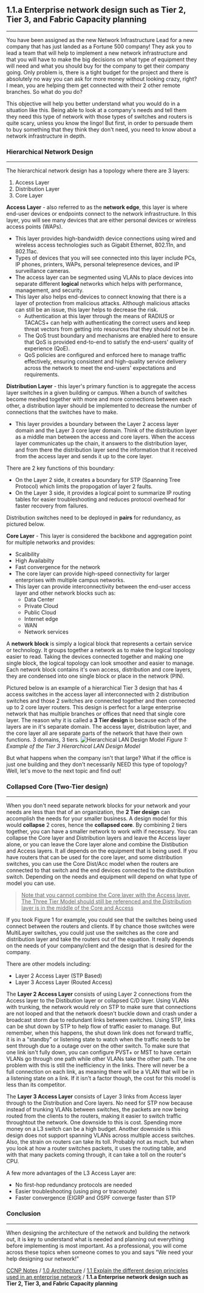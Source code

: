 ## 1.1.a Enterprise network design such as Tier 2, Tier 3, and Fabric Capacity planning
---------------------------------------------------------------------------------------------
You have been assigned as the new Network Infrastructure Lead for a new company that has just landed as a Fortune 500 company!  They ask you to lead a team that will help to implement a new network infrastructure and that you will have to make the big decisions on what type of equipment they will need and what you should buy for the company to get their company going.  Only problem is, there is a tight budget for the project and there is absolutely no way you can ask for more money without looking crazy, right?  I mean, you are helping them get connected with their 2 other remote branches.  So what do you do?

This objective will help you better understand what you would do in a situation like this.  Being able to look at a company's needs and tell them they need this type of network with those types of switches and routers is quite scary, unless you know the lingo!  But first, in order to persuade them to buy something that they think they don't need, you need to know about a network infrastructure in depth.

### Hierarchical Network Design
--------------------------------
The hierarchical network design has a topology where there are 3 layers:

1. Access Layer
1. Distribution Layer
1. Core Layer


**Access Layer** - also referred to as the **network edge**, this layer is where end-user devices or endpoints connect to the network infrastructure.  In this layer, you will see many devices that are either personal devices or wireless access points (WAPs).
  * This layer provides high-bandwidth device connections using wired and wireless access technologies such as Gigabit Ethernet, 802.11n, and 802.11ac.
  * Types of devices that you will see connected into this layer include PCs, IP phones, printers, WAPs, personal telepresence devices, and IP surveillance cameras.
  * The access layer can be segmented using VLANs to place devices into separate different **logical** networks which helps with performance, management, and security.
  * This layer also helps end-devices to connect knowing that there is a layer of protection from malicious attacks.  Although malicious attacks can still be an issue, this layer helps to decrease the risk.
    * Authentication at this layer through the means of RADIUS or TACACS+ can help with authenticating the correct users and keep threat vectors from getting into resources that they should not be in.
    * The QoS trust boundary and mechanisms are enabled here to ensure that QoS is provided end-to-end to satisfy the end-users' quality of experience (QoE).
    * QoS policies are configured and enforced here to manage traffic effectively, ensuring consistent and high-quality service delivery across the network to meet the end-users' expectations and requirements.

**Distribution Layer** - this layer's primary function is to aggregate the access layer switches in a given building or campus.  When a bunch of switches become meshed together with more and more connections between each other, a distribution layer should be implemented to decrease the number of connections that the switches have to make.
  * This layer provides a boundary between the Layer 2 access layer domain and the Layer 3 core layer domain.  Think of the distribution layer as a middle man between the access and core layers.  When the access layer communicates up the chain, it answers to the distribution layer, and from there the distribution layer send the information that it received from the access layer and sends it up to the core layer.

There are 2 key functions of this boundary:
  * On the Layer 2 side, it creates a boundary for STP (Spanning Tree Protocol) which limits the propogation of layer 2 faults.
  * On the Layer 3 side, it provides a logical point to summarize IP routing tables for easier troubleshooting and reduces protocol overhead for faster recovery from failures.

Distribution switches need to be deployed in **pairs** for redundancy, as pictured below.

**Core Layer** - This layer is considered the backbone and aggregation point for multiple networks and provides:
  * Scalibility
  * High Availabilty
  * Fast convergence for the network
  * The core layer can provide high-speed connectivity for larger enterprises with multiple campus networks.
  * This layer can provide interconnectivity between the end-user access layer and other network blocks such as:
    * Data Center
    * Private Cloud
    * Public Cloud
    * Internet edge
    * WAN
    * Network services

A **network block** is simply a logical block that represents a certain service or technology.  It groups together a network as to make the logical topology easier to read.  Taking the devices connected together and making one single block, the logical topology can look smoother and easier to manage.  Each network block contains it's own access, distribution and core layers, they are condensed into one single block or place in the network (PIN).

Pictured below is an example of a hierarchical Tier 3 design that has 4 access switches in the access layer all interconnected with 2 distribution switches and those 2 switches are connected together and then connected up to 2 core layer routers.  This design is perfect for a large enterprise network that has multiple branches or offices that need that single core layer.  The reason why it is called a **3 Tier design** is because each of the layers are in it's separate domain.  The access layer, distribution layer, and the core layer all are separate parts of the network that have their own functions.  3 domains, 3 tiers.
![Hierarchical LAN Design Model](Hierarchical_LAN_Design_Model.png)
*Figure 1: Example of the Tier 3 Hierarchical LAN Design Model*


But what happens when the company isn't that large?  What if the office is just one building and they don't necessarily NEED this type of topology?  Well, let's move to the next topic and find out!

### Collapsed Core (Two-Tier design)
--------------------------------------
When you don't need separate network blocks for your network and your needs are less than that of an organization, the **2 Tier design** can accomplish the needs for your smaller business.  A design model for this would **collapse** 2 cores, hence the **collapsed core**.  By combining 2 tiers together, you can have a smaller network to work with if necessary.  You can collapse the Core layer and Distribution layers and leave the Access layer alone, or you can leave the Core layer alone and combine the Distibution and Access layers.  It all depends on the equipment that is being used.  If you have routers that can be used for the core layer, and some distribution switches, you can use the Core Dist/Acc model when the routers are connected to that switch and the end devices connected to the distribution switch.  Depending on the needs and equipment will depend on what type of model you can use.


> <u>Note that you cannot combine the Core layer with the Access layer.  The Three Tier Model should still be referenced and the Distribution layer is in the middle of the Core and Access</u>


If you took Figure 1 for example, you could see that the switches being used connect between the routers and clients.  If by chance those switches were MultiLayer switches, you could just use the switches as the core and distribution layer and take the routers out of the equation.  It really depends on the needs of your company/client and the design that is desired for the company.

There are other models including:

 * Layer 2 Access Layer (STP Based)
 * Layer 3 Access Layer (Routed Access)

The **Layer 2 Access Layer** consists of using Layer 2 connections from the Access layer to the Distibution layer or collapsed C/D layer.  Using VLANs with trunking, the network would rely on STP to make sure that connections are not looped and that the network doesn't buckle down and crash under a broadcast storm due to redundant links between switches.  Using STP, links can be shut down by STP to help flow of traffic easier to manage.  But remember, when this happens, the shut down link does not forward traffic, it is in a "standby" or listening state to watch when the traffic needs to be sent through due to a outage over on the other switch.  To make sure that one link isn't fully down, you can configure PVST+ or MST to have certain VLANs go through one path while other VLANs take the other path.  The one problem with this is still the inefficiency in the links.  There will never be a full connection on each link, as meaning there will be a VLAN that will be in a listening state on a link.  If it isn't a factor though, the cost for this model is less than its competitor.

The **Layer 3 Access Layer** consists of Layer 3 links from Access layer through to the Distribution and Core layers.  No need for STP now because instead of trunking VLANs between switches, the packets are now being routed from the clients to the routers, making it easier to switch traffic throughtout the network.  One downside to this is cost.  Spending more money on a L3 switch can be a high budget.  Another downside is this design does not support spanning VLANs across multiple access switches.  Also, the strain on routers can take its toll.  Probably not as much, but when you look at how a router switches packets, it uses the routing table, and with that many packets coming through, it can take a toll on the router's CPU.

A few more advantages of the L3 Access Layer are:

 * No first-hop redundancy protocols are needed
 * Easier troubleshooting (using ping or traceroute)
 * Faster convergence (EIGRP and OSPF converge faster than STP

### Conclusion
----------------------
When designing the architecture of the network and building the network out, it is key to understand what is needed and planning out everything before implementing is most important.  As a professional, you will come across these topics when someone comes to you and says "We need your help designing our network!"


[CCNP Notes](https://rcestep.github.io/CCNP-Notes) / [1.0 Architecture](..) / [1.1 Explain the different design principles used in an enterprise network](README.md) / **1.1.a Enterprise network design such as Tier 2, Tier 3, and Fabric Capacity planning**
